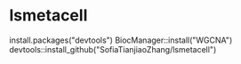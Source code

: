 # lsmetacell
install.packages("devtools")
 BiocManager::install("WGCNA")
devtools::install_github("SofiaTianjiaoZhang/lsmetacell")

